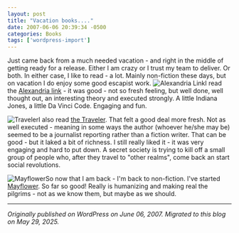 ```yaml
---
layout: post
title: "Vacation books...."
date: 2007-06-06 20:39:34 -0500
categories: Books
tags: ['wordpress-import']
---
```


Just came back from a much needed vacation - and right in the middle of getting ready for a release. Either I am crazy or I trust my team to deliver. Or both. In either case, I like to read - a lot. Mainly non-fiction these days, but on vacation I do enjoy some good escapist work. ![Alexandria Link](http://meansofproduction.wordpress.com/wp-content/uploads/2007/06/alexandria.thumbnail.jpg)I read the [Alexandria link](http://www.amazon.com/Alexandria-Link-Novel-Steve-Berry/dp/0345485750/ref=pd_bbs_sr_1/104-6151493-3534321?ie=UTF8&s=books&qid=1181161306&sr=8-1) \- it was good - not so fresh feeling, but well done, well thought out, an interesting theory and executed strongly. A little Indiana Jones, a little Da Vinci Code. Engaging and fun.

![Traveler](http://meansofproduction.wordpress.com/wp-content/uploads/2007/06/traveler.thumbnail.jpg)I also read [the Traveler](http://www.amazon.com/Traveler-John-Twelve-Hawks/dp/1400079292/ref=pd_bbs_sr_2/104-6151493-3534321?ie=UTF8&s=books&qid=1181161320&sr=8-2). That felt a good deal more fresh. Not as well executed - meaning in some ways the author (whoever he/she may be) seemed to be a journalist reporting rather than a fiction writer. That can be good - but it laked a bit of richness. I still really liked it - it was very engaging and hard to put down. A secret society is trying to kill off a small group of people who, after they travel to "other realms", come back an start social revolutions.

![Mayflower](http://meansofproduction.wordpress.com/wp-content/uploads/2007/06/mayflower.thumbnail.jpg)So now that I am back - I'm back to non-fiction. I've started [Mayflower](http://www.amazon.com/Mayflower-Story-Courage-Community-War/dp/0143111973/ref=pd_bbs_sr_1/104-6151493-3534321?ie=UTF8&s=books&qid=1181161562&sr=1-1). So far so good! Really is humanizing and making real the pilgrims - not as we know them, but maybe as we should.

---

*Originally published on WordPress on June 06, 2007. Migrated to this blog on May 29, 2025.*
